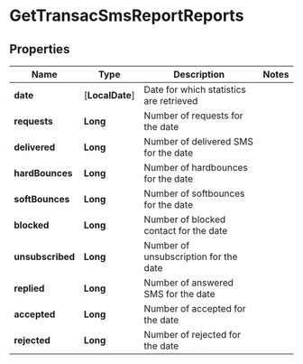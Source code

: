 
# GetTransacSmsReportReports

## Properties
Name | Type | Description | Notes
------------ | ------------- | ------------- | -------------
**date** | [**LocalDate**] | Date for which statistics are retrieved | 
**requests** | **Long** | Number of requests for the date | 
**delivered** | **Long** | Number of delivered SMS for the date | 
**hardBounces** | **Long** | Number of hardbounces for the date | 
**softBounces** | **Long** | Number of softbounces for the date | 
**blocked** | **Long** | Number of blocked contact for the date | 
**unsubscribed** | **Long** | Number of unsubscription for the date | 
**replied** | **Long** | Number of answered SMS for the date | 
**accepted** | **Long** | Number of accepted for the date | 
**rejected** | **Long** | Number of rejected for the date | 




